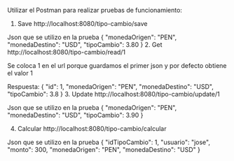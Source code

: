 Utilizar el Postman para realizar pruebas de funcionamiento:

1. Save
   http://localhost:8080/tipo-cambio/save

Json que se utilizo en la prueba
{
"monedaOrigen": "PEN",
"monedaDestino": "USD",
"tipoCambio": 3.80
}
2. Get
   http://localhost:8080/tipo-cambio/read/1

Se coloca 1 en el url porque guardamos el primer json y por defecto obtiene el valor 1

Respuesta:
{
"id": 1,
"monedaOrigen": "PEN",
"monedaDestino": "USD",
"tipoCambio": 3.8
}
3. Update
   http://localhost:8080/tipo-cambio/update/1

Json que se utilizo en la prueba
{
"monedaOrigen": "PEN",
"monedaDestino": "USD",
"tipoCambio": 3.90
}

4. Calcular
   http://localhost:8080/tipo-cambio/calcular

Json que se utilizo en la prueba
{
"idTipoCambio": 1,
"usuario": "jose",
"monto": 300,
"monedaOrigen": "PEN",
"monedaDestino": "USD"
}